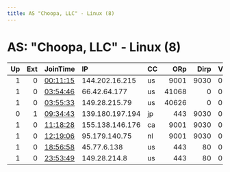 ```yaml
---
title: AS "Choopa, LLC" - Linux (8)
---
```


# AS: "Choopa, LLC" - Linux (8)

|   Up |   Ext | JoinTime                                                                                            | IP              | CC   |   ORp |   Dirp | Version   | Contact            | Nickname   |   eFamMembers |
|-----:|------:|:----------------------------------------------------------------------------------------------------|:----------------|:-----|------:|-------:|:----------|:-------------------|:-----------|--------------:|
|    1 |     0 | [00:11:15](https://metrics.torproject.org/rs.html#details/98D6AD28F152C72C47C52E2871415DC5A11E076E) | 144.202.16.215  | us   |  9001 |   9030 | 0.2.9.13  | None               | rasece     |             1 |
|    1 |     0 | [03:54:46](https://metrics.torproject.org/rs.html#details/C2713CC9DA2F0783903F5C6C72119755F9F0DFA1) | 66.42.64.177    | us   | 41068 |      0 | 0.4.0.5   | None               | Unnamed    |             1 |
|    1 |     0 | [03:55:33](https://metrics.torproject.org/rs.html#details/136CDF3E8E84D4763D6C0697789692F6707B4D12) | 149.28.215.79   | us   | 40626 |      0 | 0.4.0.5   | None               | Unnamed    |             1 |
|    0 |     1 | [09:34:43](https://metrics.torproject.org/rs.html#details/79627B778E4714BF362846B29FCF55CCBEE68428) | 139.180.197.194 | jp   |   443 |   9030 | 0.4.0.5   | your@email.address | TorExit    |             1 |
|    1 |     0 | [11:18:28](https://metrics.torproject.org/rs.html#details/4490B56DFFC58072F0E9A2AF8663F8B121CA63B5) | 155.138.146.176 | ca   |  9001 |   9030 | 0.2.9.13  | None               | Kabuzz     |             1 |
|    1 |     0 | [12:19:06](https://metrics.torproject.org/rs.html#details/860E6D8EC064C9ED69CC0E9BFCAF21C5F53FC461) | 95.179.140.75   | nl   |  9001 |   9030 | 0.2.9.13  | None               | amtomper   |             1 |
|    1 |     0 | [18:56:58](https://metrics.torproject.org/rs.html#details/AF0FBED8D5F3CA05521F6B5F640550B84E86E1CB) | 45.77.6.138     | us   |   443 |     80 | 0.2.9.13  | None               | aganel     |             1 |
|    1 |     0 | [23:53:49](https://metrics.torproject.org/rs.html#details/B77FAD988968564BBBEDD34E1C47629543905361) | 149.28.214.8    | us   |   443 |     80 | 0.2.9.11  | None               | mentateer  |             1 |
